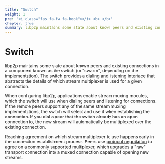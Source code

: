 ```yaml
---
title: "Switch"
weight: 1
pre: '<i class="fas fa-fw fa-book"></i> <b> </b>'
chapter: true
summary: libp2p maintains some state about known peers and existing connections in a component known as the switch 
---
```


# Switch

libp2p maintains some state about known peers and existing connections in a component known as the switch (or "swarm", depending on the implementation). The switch provides a dialing and listening interface that abstracts the details of which stream multiplexer is used for a given connection.

When configuring libp2p, applications enable stream muxing modules, which the switch will use when dialing peers and listening for connections. If the remote peers support any of the same stream muxing implementations, the switch will select and use it when establishing the connection. If you dial a peer that the switch already has an open connection to, the new stream will automatically be multiplexed over the existing connection.

Reaching agreement on which stream multiplexer to use happens early in the connection establishment process. Peers use [protocol negotiation](/concepts/fundamentals/protocols/#protocol-negotiation/) to agree on a commonly supported multiplexer, which upgrades a "raw" transport connection into a muxed connection capable of opening new streams.
